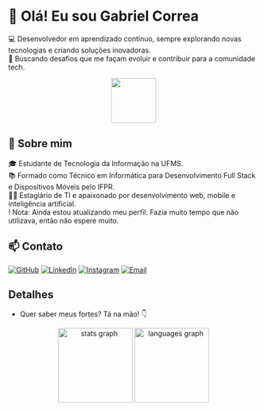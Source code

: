 # 👋 Olá! Eu sou Gabriel Correa  

💻 Desenvolvedor em aprendizado contínuo, sempre explorando novas tecnologias e criando soluções inovadoras.  
🚀 Buscando desafios que me façam evoluir e contribuir para a comunidade tech.  

<div align="center">
  <img src="https://m.media-amazon.com/images/I/715vwvP5ZEL.png" height="90" width="90">
</div>  

## 🚀 Sobre mim  
🎓 Estudante de Tecnologia da Informação na UFMS.  
📚 Formado como Técnico em Informática para Desenvolvimento Full Stack e Dispositivos Móveis pelo IFPR.  
👨‍💻 Estagiário de TI e apaixonado por desenvolvimento web, mobile e inteligência artificial.  
! Nota: Ainda estou atualizando meu perfil. Fazia muito tempo que não utilizava, então não espere muito.

## 📫 Contato  
[![GitHub](https://img.shields.io/badge/GitHub-181717?style=for-the-badge&logo=github&logoColor=white)](https://github.com/gabrielc-neto)   [![LinkedIn](https://img.shields.io/badge/LinkedIn-0077B5?style=for-the-badge&logo=linkedin&logoColor=white)](https://www.linkedin.com/in/gabriel-correa-neto/)   [![Instagram](https://img.shields.io/badge/Instagram-E4405F?style=for-the-badge&logo=instagram&logoColor=white)](https://www.instagram.com/gabrielc.neto/)   [![Email](https://img.shields.io/badge/Email-D14836?style=for-the-badge&logo=gmail&logoColor=white)](mailto:garielneto327@gmail.com)  
## Detalhes
- Quer saber meus fortes? Tá na mão! 👇

<div align="center">
  <img src="https://github-readme-stats.vercel.app/api?username=gabrielc-neto&hide_title=false&hide_rank=false&show_icons=true&include_all_commits=true&count_private=true&disable_animations=false&theme=dracula&locale=en&hide_border=false&order=1" height="150" alt="stats graph"  />
  <img src="https://github-readme-stats.vercel.app/api/top-langs?username=gabrielc-neto&locale=en&hide_title=false&layout=compact&card_width=320&langs_count=5&theme=dracula&hide_border=false&order=2" height="150" alt="languages graph"  />
</div>


